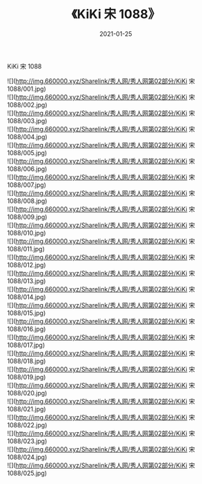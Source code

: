 ﻿---
layout: post
title:  《KiKi 宋 1088》
date:   2021-01-25
img: http://img.660000.xyz/Sharelink/秀人网/秀人网第02部分/KiKi 宋 1088/000.jpg
categories: [美女, 清纯, 唯美]
---

KiKi 宋 1088

  ![](http://img.660000.xyz/Sharelink/秀人网/秀人网第02部分/KiKi 宋 1088/001.jpg) <br> ![](http://img.660000.xyz/Sharelink/秀人网/秀人网第02部分/KiKi 宋 1088/002.jpg) <br> ![](http://img.660000.xyz/Sharelink/秀人网/秀人网第02部分/KiKi 宋 1088/003.jpg) <br> ![](http://img.660000.xyz/Sharelink/秀人网/秀人网第02部分/KiKi 宋 1088/004.jpg) <br> ![](http://img.660000.xyz/Sharelink/秀人网/秀人网第02部分/KiKi 宋 1088/005.jpg) <br> ![](http://img.660000.xyz/Sharelink/秀人网/秀人网第02部分/KiKi 宋 1088/006.jpg) <br> ![](http://img.660000.xyz/Sharelink/秀人网/秀人网第02部分/KiKi 宋 1088/007.jpg) <br> ![](http://img.660000.xyz/Sharelink/秀人网/秀人网第02部分/KiKi 宋 1088/008.jpg) <br> ![](http://img.660000.xyz/Sharelink/秀人网/秀人网第02部分/KiKi 宋 1088/009.jpg) <br> ![](http://img.660000.xyz/Sharelink/秀人网/秀人网第02部分/KiKi 宋 1088/010.jpg) <br> ![](http://img.660000.xyz/Sharelink/秀人网/秀人网第02部分/KiKi 宋 1088/011.jpg) <br> ![](http://img.660000.xyz/Sharelink/秀人网/秀人网第02部分/KiKi 宋 1088/012.jpg) <br> ![](http://img.660000.xyz/Sharelink/秀人网/秀人网第02部分/KiKi 宋 1088/013.jpg) <br> ![](http://img.660000.xyz/Sharelink/秀人网/秀人网第02部分/KiKi 宋 1088/014.jpg) <br> ![](http://img.660000.xyz/Sharelink/秀人网/秀人网第02部分/KiKi 宋 1088/015.jpg) <br> ![](http://img.660000.xyz/Sharelink/秀人网/秀人网第02部分/KiKi 宋 1088/016.jpg) <br> ![](http://img.660000.xyz/Sharelink/秀人网/秀人网第02部分/KiKi 宋 1088/017.jpg) <br> ![](http://img.660000.xyz/Sharelink/秀人网/秀人网第02部分/KiKi 宋 1088/018.jpg) <br> ![](http://img.660000.xyz/Sharelink/秀人网/秀人网第02部分/KiKi 宋 1088/019.jpg) <br> ![](http://img.660000.xyz/Sharelink/秀人网/秀人网第02部分/KiKi 宋 1088/020.jpg) <br> ![](http://img.660000.xyz/Sharelink/秀人网/秀人网第02部分/KiKi 宋 1088/021.jpg) <br> ![](http://img.660000.xyz/Sharelink/秀人网/秀人网第02部分/KiKi 宋 1088/022.jpg) <br> ![](http://img.660000.xyz/Sharelink/秀人网/秀人网第02部分/KiKi 宋 1088/023.jpg) <br> ![](http://img.660000.xyz/Sharelink/秀人网/秀人网第02部分/KiKi 宋 1088/024.jpg) <br> ![](http://img.660000.xyz/Sharelink/秀人网/秀人网第02部分/KiKi 宋 1088/025.jpg) <br>